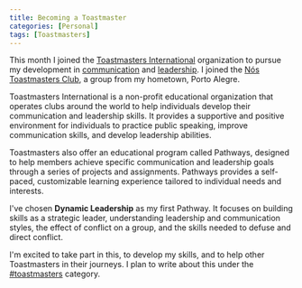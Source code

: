 ```yaml
---
title: Becoming a Toastmaster
categories: [Personal]
tags: [Toastmasters]
---
```


This month I joined the [Toastmasters International](https://www.toastmasters.org) organization to pursue my development in [communication](/leadership/communication) and [leadership](/leadership). I joined the [Nós Toastmasters Club](https://www.toastmasters.org/Find-a-Club/04830452-04830452), a group from my hometown, Porto Alegre.

Toastmasters International is a non-profit educational organization that operates clubs around the world to help individuals develop their communication and leadership skills. It provides a supportive and positive environment for individuals to practice public speaking, improve communication skills, and develop leadership abilities.

Toastmasters also offer an educational program called Pathways, designed to help members achieve specific communication and leadership goals through a series of projects and assignments. Pathways provides a self-paced, customizable learning experience tailored to individual needs and interests.

I've chosen **Dynamic Leadership** as my first Pathway. It focuses on building skills as a strategic leader, understanding leadership and communication styles, the effect of conflict on a group, and the skills needed to defuse and direct conflict.

I'm excited to take part in this, to develop my skills, and to help other Toastmasters in their journeys. I plan to write about this under the [#toastmasters](/categories#toastmasters) category.